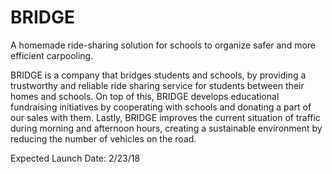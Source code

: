 # BRIDGE
A homemade ride-sharing solution for schools to organize safer and more efficient carpooling.

BRIDGE is a company that bridges students and schools, by providing a trustworthy and reliable ride sharing service for students between their homes and schools. On top of this, BRIDGE develops educational fundraising initiatives by cooperating with schools and donating a part of our sales with them. Lastly, BRIDGE improves the current situation of traffic during morning and afternoon hours, creating a sustainable environment by reducing the number of vehicles on the road.

Expected Launch Date: 2/23/18
